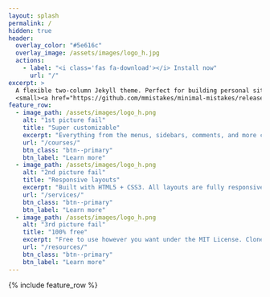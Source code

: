 ```yaml
---
layout: splash
permalink: /
hidden: true
header:
  overlay_color: "#5e616c"
  overlay_image: /assets/images/logo_h.jpg
  actions:
    - label: "<i class='fas fa-download'></i> Install now"
      url: "/"
excerpt: >
  A flexible two-column Jekyll theme. Perfect for building personal sites, blogs, and portfolios.<br />
  <small><a href="https://github.com/mmistakes/minimal-mistakes/releases/tag/4.24.0">Latest release v4.24.0</a></small>
feature_row:
  - image_path: /assets/images/logo_h.png
    alt: "1st picture fail"
    title: "Super customizable"
    excerpt: "Everything from the menus, sidebars, comments, and more can be configured or set with YAML Front Matter."
    url: "/courses/"
    btn_class: "btn--primary"
    btn_label: "Learn more"
  - image_path: /assets/images/logo_h.png
    alt: "2nd picture fail"
    title: "Responsive layouts"
    excerpt: "Built with HTML5 + CSS3. All layouts are fully responsive with helpers to augment your content."
    url: "/services/"
    btn_class: "btn--primary"
    btn_label: "Learn more"
  - image_path: /assets/images/logo_h.png
    alt: "3rd picture fail"
    title: "100% free"
    excerpt: "Free to use however you want under the MIT License. Clone it, fork it, customize it... whatever!"
    url: "/resources/"
    btn_class: "btn--primary"
    btn_label: "Learn more"      
---
```


{% include feature_row %}
